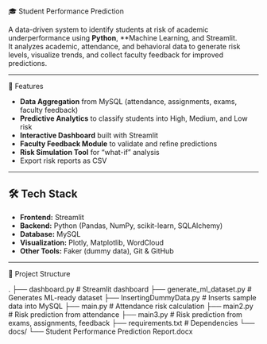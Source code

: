 


🎓 Student Performance Prediction

A data-driven system to identify students at risk of academic underperformance using **Python**, **Machine Learning, and Streamlit.  
It analyzes academic, attendance, and behavioral data to generate risk levels, visualize trends, and collect faculty feedback for improved predictions.

---

📌 Features
- **Data Aggregation** from MySQL (attendance, assignments, exams, faculty feedback)
- **Predictive Analytics** to classify students into High, Medium, and Low risk
- **Interactive Dashboard** built with Streamlit
- **Faculty Feedback Module** to validate and refine predictions
- **Risk Simulation Tool** for “what-if” analysis
- Export risk reports as CSV

---

## 🛠 Tech Stack
- **Frontend:** Streamlit
- **Backend:** Python (Pandas, NumPy, scikit-learn, SQLAlchemy)
- **Database:** MySQL
- **Visualization:** Plotly, Matplotlib, WordCloud
- **Other Tools:** Faker (dummy data), Git & GitHub

---

📂 Project Structure

.
├── dashboard.py               # Streamlit dashboard
├── generate_ml_dataset.py      # Generates ML-ready dataset
├── InsertingDummyData.py       # Inserts sample data into MySQL
├── main.py                     # Attendance risk calculation
├── main2.py                    # Risk prediction from attendance
├── main3.py                    # Risk prediction from exams, assignments, feedback
├── requirements.txt            # Dependencies
└── docs/
    └── Student Performance Prediction Report.docx
